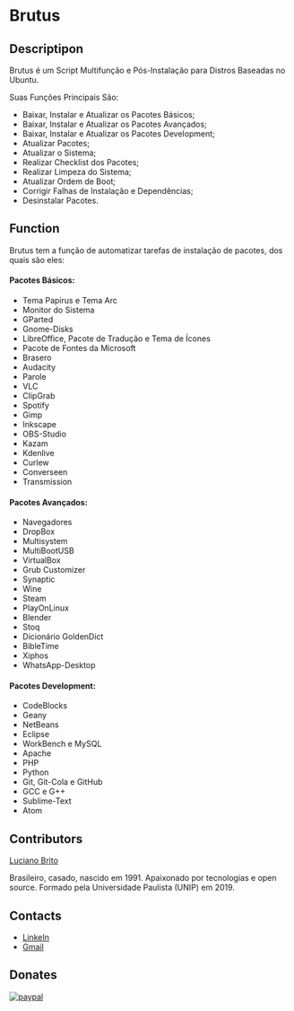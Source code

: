 # Brutus


## Descriptipon

Brutus é um Script Multifunção e Pós-Instalação para Distros Baseadas no Ubuntu.

Suas Funções Principais São:

* Baixar, Instalar e Atualizar os Pacotes Básicos;
* Baixar, Instalar e Atualizar os Pacotes Avançados;
* Baixar, Instalar e Atualizar os Pacotes Development;
* Atualizar Pacotes;
* Atualizar o Sistema;
* Realizar Checklist dos Pacotes;
* Realizar Limpeza do Sistema;
* Atualizar Ordem de Boot;
* Corrigir Falhas de Instalação e Dependências;
* Desinstalar Pacotes.

## Function

Brutus tem a função de automatizar tarefas de instalação de pacotes, dos quais são eles:

#### Pacotes Básicos:

* Tema Papirus e Tema Arc          
* Monitor do Sistema               
* GParted                          
* Gnome-Disks
* LibreOffice, Pacote de Tradução e Tema de Ícones
* Pacote de Fontes da Microsoft
* Brasero                          
* Audacity                         
* Parole                           
* VLC
* ClipGrab
* Spotify
* Gimp
* Inkscape
* OBS-Studio
* Kazam
* Kdenlive
* Curlew                           
* Converseen
* Transmission


#### Pacotes Avançados:

* Navegadores                      
* DropBox                          
* Multisystem                      
* MultiBootUSB
* VirtualBox
* Grub Customizer
* Synaptic
* Wine
* Steam                            
* PlayOnLinux                     
* Blender
* Stoq
* Dicionário GoldenDict            
* BibleTime
* Xiphos
* WhatsApp-Desktop


#### Pacotes Development:

* CodeBlocks                       
* Geany                            
* NetBeans                         
* Eclipse                          
* WorkBench e MySQL
* Apache
* PHP
* Python
* Git, Git-Cola e GitHub           
* GCC e G++
* Sublime-Text
* Atom


## Contributors

[Luciano Brito](https://github.com/LucianoAparecidoBritoGuedes/)

Brasileiro, casado, nascido em 1991. Apaixonado por tecnologias e open source. Formado pela Universidade Paulista (UNIP) em 2019.


## Contacts

- [LinkeIn](https://www.linkedin.com/in/luciano-brito-76379374/)
- [Gmail](lucianobrito.dev@gmail.com)


## Donates

[![paypal](https://www.paypalobjects.com/en_US/i/btn/btn_donateCC_LG.gif)](https://www.paypal.com/cgi-bin/webscr?cmd=_s-xclic&hosted_button_id=UTMFZUHX6EUGE)

